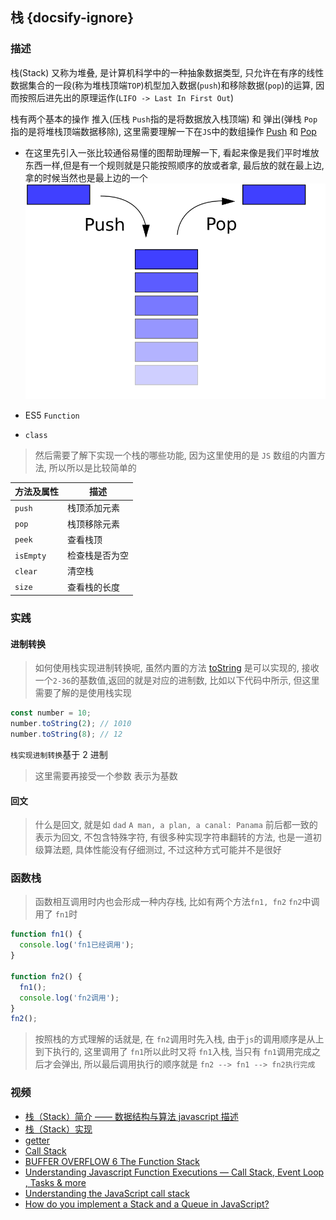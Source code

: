 ## 栈 {docsify-ignore}

### 描述

栈(Stack) 又称为堆叠, 是计算机科学中的一种抽象数据类型, 只允许在有序的线性数据集合的一段(称为堆栈顶端`TOP`)机型加入数据(`push`)和移除数据(`pop`)的运算, 因而按照后进先出的原理运作(`LIFO -> Last In First Out`)

栈有两个基本的操作 推入(压栈 `Push`指的是将数据放入栈顶端) 和 弹出(弹栈 `Pop` 指的是将堆栈顶端数据移除), 这里需要理解一下在`JS`中的数组操作 [Push](https://developer.mozilla.org/zh-CN/docs/Web/JavaScript/Reference/Global_Objects/Array/push) 和 [Pop](https://developer.mozilla.org/zh-CN/docs/Web/JavaScript/Reference/Global_Objects/Array/pop)

- 在这里先引入一张比较通俗易懂的图帮助理解一下, 看起来像是我们平时堆放东西一样,但是有一个规则就是只能按照顺序的放或者拿, 最后放的就在最上边, 拿的时候当然也是最上边的一个 ![](Data_stack.svg)

- ES5 `Function`

[](es5Functin.ts ' :include :type=code')

- `class`

[](class.js ' :include :type=code')

> 然后需要了解下实现一个栈的哪些功能, 因为这里使用的是 `JS` 数组的内置方法, 所以所以是比较简单的

| 方法及属性 | 描述           |
| ---------- | -------------- |
| `push`     | 栈顶添加元素   |
| `pop`      | 栈顶移除元素   |
| `peek`     | 查看栈顶       |
| `isEmpty`  | 检查栈是否为空 |
| `clear`    | 清空栈         |
| `size`     | 查看栈的长度   |

### 实践

#### 进制转换

> 如何使用栈实现进制转换呢, 虽然内置的方法 [toString](https://developer.mozilla.org/zh-CN/docs/Web/JavaScript/Reference/Global_Objects/Number/toString) 是可以实现的, 接收一个`2-36`的基数值,返回的就是对应的进制数, 比如以下代码中所示, 但这里需要了解的是使用栈实现

```ts
const number = 10;
number.toString(2); // 1010
number.toString(8); // 12
```

`栈实现进制转换`基于 2 进制

[](numberToBinary.ts ' :include :type=code')

> 这里需要再接受一个参数 表示为基数

[](numberToBase.ts ' :include :type=code')

#### 回文

> 什么是回文, 就是如 `dad` `A man, a plan, a canal: Panama` 前后都一致的表示为回文, 不包含特殊字符, 有很多种实现字符串翻转的方法, 也是一道初级算法题, 具体性能没有仔细测过, 不过这种方式可能并不是很好

[](isPalindrome.js ' :include :type=code')

### 函数栈

> 函数相互调用时内也会形成一种内存栈, 比如有两个方法`fn1, fn2` `fn2`中调用了 `fn1`时

```ts
function fn1() {
  console.log('fn1已经调用');
}

function fn2() {
  fn1();
  console.log('fn2调用');
}
fn2();
```

> 按照栈的方式理解的话就是, 在 `fn2`调用时先入栈, 由于`js`的调用顺序是从上到下执行的, 这里调用了 `fn1`所以此时又将 `fn1`入栈, 当只有 `fn1`调用完成之后才会弹出, 所以最后调用执行的顺序就是 `fn2 --> fn1 --> fn2执行完成`

### 视频

- [栈（Stack）简介 —— 数据结构与算法 javascript 描述](https://www.youtube.com/watch?v=kCE-s22S_N8&list=PL9nxfq1tlKKmgTh_FSRzSIChwOsv7qr7v&index=2&pbjreload=10)
- [栈（Stack）实现](https://www.youtube.com/watch?v=LgLg7leHR9M&list=PL9nxfq1tlKKmgTh_FSRzSIChwOsv7qr7v&index=3)
- [getter](https://developer.mozilla.org/zh-CN/docs/Web/JavaScript/Reference/Functions/get)
- [Call Stack](https://en.wikipedia.org/wiki/Call_stack)
- [BUFFER OVERFLOW 6 The Function Stack](https://www.tenouk.com/Bufferoverflowc/Bufferoverflow2a.html)
- [Understanding Javascript Function Executions — Call Stack, Event Loop , Tasks & more](https://medium.com/@gaurav.pandvia/understanding-javascript-function-executions-tasks-event-loop-call-stack-more-part-1-5683dea1f5ec)
- [Understanding the JavaScript call stack](https://www.freecodecamp.org/news/understanding-the-javascript-call-stack-861e41ae61d4/)
- [How do you implement a Stack and a Queue in JavaScript?](https://stackoverflow.com/questions/1590247/how-do-you-implement-a-stack-and-a-queue-in-javascript)

<!-- ### 其他练习

- 现实生活中栈的一个例子是佩兹糖果盒。想象一下你有一盒佩兹糖果，里面塞满了红 色、黄色和白色的糖果，但是你不喜欢黄色的糖果。使用栈(有可能用到多个栈)写一 段程序，在不改变盒内其他糖果叠放顺序的基础上，将黄色糖果移出。 -->
